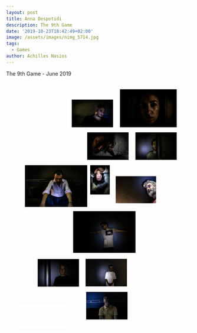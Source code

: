 ```yaml
---
layout: post
title: Anna Despotidi
description: The 9th Game
date: '2019-10-23T18:42:49+02:00'
image: /assets/images/nimg_5714.jpg
tags:
  - Games
author: Achilles Nasios
---
```

The 9th Game - June 2019

![null](/assets/images/despotidia_g09_pres.jpg)
